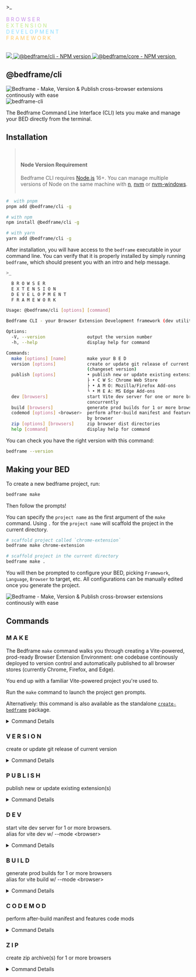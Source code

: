 <div>
  >_<br />
  <br />
  <span style="color:#c792e9">B R O W S E R</span><br />
  <span style="color: #c3e88d">E X T E N S I O N</span><br />
  <span style="color: #8addff">D E V E L O P M E N T</span><br />
  <span style="color: #ffcb6b">F R A M E W O R K</span><br />
</div>

<br />

<p align="left">
  <a aria-label="Bedframe logo" href="https://bedframe.dev">
    <img src="https://img.shields.io/badge/BEDFRAME-7a46fc.svg?style=for-the-badge&logo=Bedframe&labelColor=CCC">
  </a>
  <a aria-label="@bedframe/cli - NPM version" href="https://www.npmjs.com/package/@bedframe/cli">
    <img alt="@bedframe/cli - NPM version" src="https://img.shields.io/npm/v/@bedframe/cli.svg?style=for-the-badge&labelColor=000000&label=cli">
  </a>
  <a aria-label="@bedframe/core - NPM version" href="https://www.npmjs.com/package/@bedframe/core">
    <img alt="@bedframe/core - NPM version" src="https://img.shields.io/npm/v/@bedframe/core.svg?style=for-the-badge&labelColor=000000&label=core">
  </a>
  <a aria-label="License" href="https://github.com/nyaggah/bedframe/blob/main/LICENSE">
    <img alt="" src="https://img.shields.io/npm/l/next.svg?style=for-the-badge&labelColor=000000">
  </a>
</p>

## **@bedframe/cli**

![Bedframe - Make, Version & Publish cross-browser extensions continously with ease](https://github.com/nyaggah/bedframe/assets/284415/d545dea4-129e-42f0-82fd-5e856c655e61)
![bedframe-cli](https://github.com/nyaggah/bedframe/assets/284415/512540dd-18b7-4fbe-9ebe-861722b83a97)

<!-- Your Browser Extension Development Framework (dev utility) -->

The Bedframe Command Line Interface (CLI) lets you make and manage your BED directly from the terminal.

## Installation

<blockquote><br />
  <h4><strong>Node Version Requirement</strong></h4>  
  Bedframe CLI requires <a href="https://nodejs.org/" target="_blank" rel="noopener noreferrer">Node.js</a> 16+. You can manage multiple versions of Node on the same machine with <a href="https://github.com/tj/n" target="_blank" rel="noopener noreferrer">n</a>, <a href="https://github.com/creationix/nvm" target="_blank" rel="noopener noreferrer">nvm</a> or <a href="https://github.com/coreybutler/nvm-windows" target="_blank" rel="noopener noreferrer">nvm-windows</a>.
  <br /><br />
</blockquote>

```bash
#  with pnpm
pnpm add @bedframe/cli -g

# with npm
npm install @bedframe/cli -g

# with yarn
yarn add @bedframe/cli -g
```

After installation, you will have access to the `bedframe` executable in your command line. You can verify that it is properly installed by simply running `bedframe`, which should present you with an intro and help message.

```bash
>_

  B R O W S E R
  E X T E N S I O N
  D E V E L O P M E N T
  F R A M E W O R K

Usage: @bedframe/cli [options] [command]

Bedframe CLI - your Browser Extension Development framework (dev utility)

Options:
  -V, --version                output the version number
  -h, --help                   display help for command

Commands:
  make [options] [name]        make your B E D
  version [options]            create or update git release of current version
                               (changeset version)
  publish [options]            • publish new or update existing extension(s)
                               ├ • C W S: Chrome Web Store
                               ├ • A M O: Mozilla/Firefox Add-ons
                               └ • M E A: MS Edge Add-ons
  dev [browsers]               start Vite dev server for one or more browsers
                               concurrently
  build [browsers]             generate prod builds for 1 or more browsers concurrently
  codemod [options] <browser>  perform after-build manifest and features code mods (🍝)
                               by browser
  zip [options] [browsers]     zip browser dist directories
  help [command]               display help for command
```

You can check you have the right version with this command:

```bash
bedframe --version
```

## Making your BED

To create a new bedframe project, run:

```bash
bedframe make
```

Then follow the prompts!

You can specify the `project name` as the first argument of the `make` command. Using `.` for the `project name` will scaffold the project in the current directory.

```bash
# scaffold project called `chrome-extension`
bedframe make chrome-extension

# scaffold project in the current directory
bedframe make .
```

You will then be prompted to configure your BED, picking `Framework`, `Language`, `Browser` to target, etc. All configurations can be manually edited once you generate the project.

<!--![Bedframe (Make command)](https://raw.githubusercontent.com/nyaggah/bedframe/main/packages/cli/public/assets/bedframe-cli--make-command.jpg)-->
<img src="https://github.com/nyaggah/bedframe/assets/284415/257191a2-6c7c-4bcb-86d9-8372194d68d7" alt="Bedframe - Make, Version & Publish cross-browser extensions continously with ease" />

## Commands

### M A K E

The Bedframe `make` command walks you through creating a Vite-powered, prod-ready Browser Extension Environment: one codebase continously deployed to version control and automatically published to all browser stores (currently Chrome, Firefox, and Edge).

You end up with a familiar Vite-powered project you're used to.

Run the `make` command to launch the project gen prompts.

Alternatively: this command is also available as the standalone [`create-bedframe`](https://github.com/nyaggah/bedframe/tree/main/packages/create-bedframe) package.

<details>
<summary>Command Details</summary>

```bash
>_

  B R O W S E R
  E X T E N S I O N
  D E V E L O P M E N T
  F R A M E W O R K

Usage: @bedframe/cli make [options] [name]

make your B E D

Arguments:
  name                                   project name

Options:
  -b, --browsers <browsers>              specify comma-separated list browsers (chrome, edge,
                                         firefox)
  -v, --version <version>                specify project version (0.0.1)
  -d, --description <description>        specify project description
  -a, --author <author>                  specify project author  (name, email, url)
  --license <license>                    specify project license (MIT)
  -p, --private                          specify visibility of project (true)
  -t, --type <type>                      specify extension type (popup)
  --position <position>                  specify overlay extension position (center)
  --override <override>                  specify page to override (newtab)
  --options <options>                    specify whether to and how render options (embedded)
  -p, --packageManager <packageManager>  Specify package manager to use (pnpm)
  -f, --framework <framework>        specify framework to use (react)
  -l, --language <language>              specify language to use (typescript)
  -s, --style <style>                    specify CSS framework to use (tailwind)
  -o, --lintFormat                       add linting with formatting (true)
  -t, --tests                            add tests (vitest + testing library) (true)
  -g, --git                              initialize git for source control (true)
  -h, --gitHooks                         add git hooks (true)
  -c, --commitLint                       add commit linting (true)
  -x, --changesets                       add changesets (true)
  -i, --installDeps                      add & install dependencies (true)
  -y, --yes                              make your BED w/ preconfigured defaults (false)
  --help                                 display help for command
```

### Args

<details>
  <summary>Name</summary>
  
  The CLI `name` argument sets manifests' `name` property (required) which is a short, plain text string (maximum of 45 characters) that identifies the extension. For example:
  
  ```json
  {
    "name": "My extension name"
  }
  ```
  
  You can specify a locale-specific string; see [Internationalization](#) for details.
  
  It is displayed in the following locations:
  
  - Install dialog
  - Extensions page (chrome://extensions)
  - [Chrome Web Store](https://chrome.google.com/webstore)
  
  See also [Short Name](#).
  
</details>

### Flags / Options

You can optionally by-pass the prompts if you pass in the requisite flags to the `make` command.

As an example, to scaffold a multi-extension project i.e. BED environment targeting Chrome, Brave, Opera and Edge browsers you can run:

```bash
$ bedframe make multi-extension-project \
  --browsers 'chrome, firefox, safari, brave, opera, edge' \
  --version '0.0.0'  \
  --description 'this is my BED! there are many like it, but this one is... MINE!!!'  \
  --author 'joe, joe@bedframe.dev, https://bedframe.dev'  \
  --license MIT  \
  --private  \
  --type overlay  \
  --override newtab  \
  --options embedded  \
  --packageManager bun \
  --framework react \
  --language typescript \
  --style tailwind \
  --lintFormat \
  --tests \
  --git \
  --gitHooks \
  --commitLint \
  --changesets \
  --installDeps
```

If any required configuration isn't passed in via `flags` the CLI will prompt you for the missing requirements.

### Options

| Flag (short) | Flag (long)            | Type           | Description                                     | Default    |
| ------------ | ---------------------- | -------------- | ----------------------------------------------- | ---------- |
| -v           | --version              | string         | Specify project version                         | 0.0.1      |
| -b           | --browsers             | Browser[]      | Specify comma-separated list of target browsers | chrome     |
| -p           | --packageManager&nbsp; | PackageManager | Specify package manager to use                  | yarn       |
| -f           | --framework            | Framework      | Specify framework to use                        | react      |
| -l           | --language             | Language       | Specify language to use                         | typescript |
| -s           | --style                | Style          | Specify CSS solution to use                     | tailwind   |
| -o           | --lintFormat           | boolean        | Configure linting with formatting               | true       |
| -g           | --git                  | boolean        | Initialize git source control                   | true       |
| -h           | --gitHooks             | boolean        | Add git hooks (Husky + lint staged)             | true       |
| -t           | --tests                | boolean        | Add tests (Vitest + Testing Library + jsdom)    | true       |
| -c           | --commitLint           | boolean        | Add commit linting                              | true       |
| -x           | --changesets           | boolean        | Add changesets                                  | true       |
| -i           | --installDeps          | boolean        | Add &amp; install dependencies                  | true       |
| -y           | --yes                  | boolean        | Set up Bedframe w/ preconfigured defaults       | false      |
|              | --help                 |                | display help for command                        |            |

<details>
<summary>Package Manager</summary>
Pick from either npm, yarn or pnpm

</details>

<details>
  <summary>Version</summary>
  
  The `version` passed in via the Bedframe CLI make command flag (`-v, --version`) or via prompt response is used to set the `version` for both your project's package.json and the (one or more) manifests for the extension(s) in your project.
  
  <blockquote>
  <h4>Note</h4>
  The `version` in manifest.json is not in semVer while the `version` in pacakge.json must be parseable by <a href="https://github.com/npm/node-semver">node-semver</a>. If you find the two need to be different in your project, you can alternatively pass in the Version Name flag (`--versionName`) and this will be the semVer-valid `version` used in the package.json and as `version_name` in manifest.json.
  </blockquote>
  <Br />
  
  One to four dot-separated integers identifying the version of this extension. A couple of rules apply to the integers:
  
  The integers must be between `0` and `65535`, inclusive.
  Non-zero integers can't start with `0`. For example, `032` is invalid because it begins with a zero.
  They must not be all zero. For example, `0` and `0.0.0.0` are invalid while `0.1.0.0` is valid.
  
  Here are some examples of valid versions:
  
  - `"version": "1"`
  - `"version": "1.0"`
  - `"version": "2.10.2"`
  - `"version": "3.1.2.4567"`
  
  If the published extension has a newer version string than the installed extension, then the extension is automatically updated.
  
  The comparison starts with the leftmost integers. Then, if those integers are equal, the integers to the right are compared, and so on. For example, `1.2.0` is a newer version than `1.1.9.9999`.
  
  A missing integer is equal to zero. For example, `1.1.9.9999` is newer than `1.1`, and `1.1.9.9999` is older than `1.2`.
  
</details>

<details><summary>Browser</summary></details>
<details><summary>framework</summary></details>
<details><summary>language</summary></details>
<details><summary>style</summary></details>
<details><summary>lintFormat</summary></details>
<details><summary>git</summary></details>
<details><summary>gitHooks</summary></details>
<details><summary>tests</summary></details>
<details><summary>commitLint</summary></details>
<details><summary>changesets</summary></details>
<details><summary>installDeps</summary></details>
<details><summary>yes</summary></details>
<details><summary>help</summary></details>

</details>

### V E R S I O N

create or update git release of current version

<details>
<summary>Command Details</summary>

```bash
>_

  B R O W S E R
  E X T E N S I O N
  D E V E L O P M E N T
  F R A M E W O R K

Usage: @bedframe/cli version [options]

create or update git release of current version (changeset version)

Options:
  --ignore <package>  skip a package from being published
  --snapshot          create a snapshot release for testing
  -h, --help          display help for command
```

</details>

### P U B L I S H

publish new or update existing extension(s)

<details>
<summary>Command Details</summary>
<br />

```bash
>_

B R O W S E R
E X T E N S I O N
D E V E L O P M E N T
F R A M E W O R K

Usage: @bedframe/cli publish [options]

• publish new or update existing extension(s)
├ • C W S: Chrome Web Store
├ • A M O: Mozilla/Firefox Add-ons
└ • M E A: MS Edge Add-ons

Options:
-b, --browsers <browsers...> specify browsers to publish (chrome,firefox,edge)
-h, --help display help for command
```

</details>

### D E V

start vite dev server for 1 or more browsers.<br />
alias for vite dev w/ --mode &lt;browser&gt;

<details>
  <summary>Command Details</summary>
  
  ```bash
  >_
  
    B R O W S E R
    E X T E N S I O N
    D E V E L O P M E N T
    F R A M E W O R K
  
  Usage: @bedframe/cli dev [options] [browsers]
  
  start Vite dev server for one or more browsers concurrently
  
  Options:
    -h, --help  display help for command
  ```
  
  ```bash
  > bedframe dev
  6 BEDs starting vite dev server! 🚀
  └ dist/
    ├ brave/
    ├ chrome/
    ├ edge/
    ├ firefox/
    ├ opera/
    └ safari/
  ```
  
</details>

### B U I L D

generate prod builds for 1 or more browsers<br />
alias for vite build w/ --mode &lt;browser&gt;

<details>
  <summary>Command Details</summary>
  
  ```bash
  >_
  
    B R O W S E R
    E X T E N S I O N
    D E V E L O P M E N T
    F R A M E W O R K
  
  Usage: @bedframe/cli build [options] [browsers]
  
  generate prod builds for 1 or more browsers concurrently
  
  Options:
    -h, --help  display help for command
  ```
  
</details>

### C O D E M O D

perform after-build manifest and features code mods

<details>
  <summary>Command Details</summary>

```bash
>_

B R O W S E R
E X T E N S I O N
D E V E L O P M E N T
F R A M E W O R K

Usage: @bedframe/cli codemod [options] <browser>

perform after-build manifest and features code mods (🍝) by browser

Arguments:
browser browser name

Options:
--manifest perform manifest.json codemods (default: true)
--features perform in-code features codemods (default: true)
-h, --help display help for command

```

</details>

### Z I P

create zip archive(s) for 1 or more browsers

<details>
<summary>Command Details</summary>

```bash
>_

  B R O W S E R
  E X T E N S I O N
  D E V E L O P M E N T
  F R A M E W O R K

Usage: @bedframe/cli zip [options] [browsers]

zip browser dist directories

Arguments:
  browsers                 list of browser names

Options:
  -d, --distDir <distDir>  current dist dir to create archive from (e.g. -d
                           ./dist/<browser>)
  -n, --name <name>        what to name the zip file (including .zip)
  -h, --help               display help for command
```

</details>
